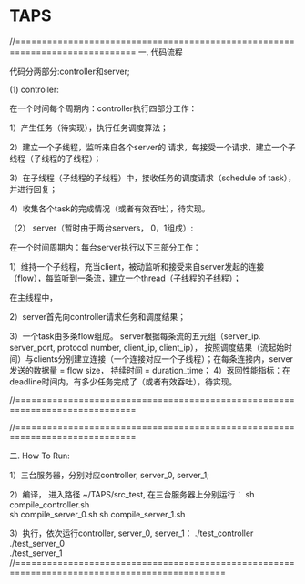 # TAPS

//=============================================================================
一. 代码流程

代码分两部分:controller和server;


(1) controller:

在一个时间每个周期内：controller执行四部分工作：

1）产生任务（待实现），执行任务调度算法；

2）建立一个子线程，监听来自各个server的 请求，每接受一个请求，建立一个子线程（子线程的子线程）；

3）在子线程（子线程的子线程）中，接收任务的调度请求（schedule of task），并进行回复；

4）收集各个task的完成情况（或者有效吞吐），待实现。



（2） server（暂时由于两台servers， 0，1组成）:

在一个时间周期内：每台server执行以下三部分工作：

1）维持一个子线程，充当client，被动监听和接受来自server发起的连接（flow），每监听到一条流，建立一个thread（子线程的子线程）；


在主线程中，

2）server首先向controller请求任务和调度结果；

3）一个task由多条flow组成。 server根据每条流的五元组（server_ip. server_port, protocol number, client_ip, client_ip）， 按照调度结果（流起始时间）与clients分别建立连接（一个连接对应一个子线程）；在每条连接内，server发送的数据量 = flow size， 持续时间 = duration_time；
4）返回性能指标：在deadline时间内，有多少任务完成了（或者有效吞吐），待实现。

//=============================================================================



//=============================================================================

二. How To Run:

1）三台服务器，分别对应controller, server_0, server_1;

2）编译， 进入路径 ~/TAPS/src_test, 在三台服务器上分别运行：
	sh compile_controller.sh  
	sh compile_server_0.sh
	sh compile_server_1.sh 

3）执行，依次运行controller, server_0, server_1：
	./test_controller 
	./test_server_0  
	./test_server_1 
//==============================================================================================